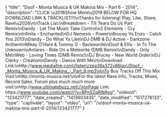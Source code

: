 {
    "title": "Doof - Monta Musica & UK Makina Mix - Part 6 - 2014",
    "description": "CLICK \u2018Show More\u2019 BELOW FOR HQ DOWNLOAD LINK & TRACKLIST!!!\nThanks for listening! Play, Like, Share, Rave\u2026\n\nTrack List:\nBreakdown - Till Tears Do Us Part Remix\nDandy - Let The Music Take Control\n2 Elements - Cry Remix\nInfinite - Enchanted\nDJ Nemesis - Power\nBrucey Vs Enzo - Catch You 2013\nDandy - Do What Ya Like\nDJ DMB & DJ Active - Darkzone Anthem\nMikey O'Hare & Tommy G - Backwards\nDoof & Ellis - In To The Unknown\nAntares - Ride On a Meteorite (DMB Remix)\nDandy - Only Me\nWeb - Loving Times (DMB Remix)\nDJ Brucey - New World Order\nDJ Clarky - Creation\nDandy - Dance With Me\n\nDownload Link:\nhttp:\/\/www.mediafire.com\/listen\/zea36a372v66lax\/Doof_-_Monta_Musica_&_UK_Makina_-_Part_6.mp3\n\nTo Buy Tracks Off This Mix Visit:\nhttp:\/\/monta-musica.net\/\n\nFor the latest Rave Info, Tracks, Mixes, Record Sales, Forum plus much much more visit:\nhttp:\/\/www.ultimatebuzz.net\/\n\nPage Link: https:\/\/www.youtube.com\/watch?v=BPnSZqRWAyg",
    "videoid": "123421777",
    "date_created": "1413603435",
    "date_modified": "1517278133",
    "type": "captivate",
    "layout": "video",
    "url": "\/v\/doof-monta-musica-uk-makina-mix-part-6-2014\/123421777"
}